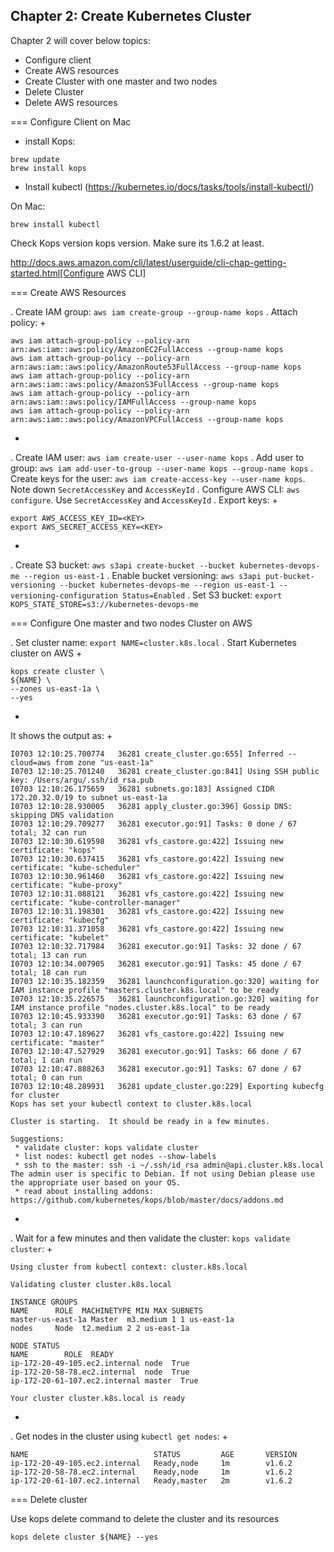## Chapter 2: Create Kubernetes Cluster

Chapter 2 will cover below topics:

* Configure client
* Create AWS resources
* Create Cluster with one master and two nodes
* Delete Cluster 
* Delete AWS resources

=== Configure Client on Mac

* install Kops: 
```
brew update
brew install kops 
```

* Install kubectl (https://kubernetes.io/docs/tasks/tools/install-kubectl/)

On Mac: 

```
brew install kubectl
```
Check Kops version kops version. Make sure its 1.6.2 at least.

http://docs.aws.amazon.com/cli/latest/userguide/cli-chap-getting-started.html[Configure AWS CLI]

=== Create AWS Resources

. Create IAM group: `aws iam create-group --group-name kops`
. Attach policy:
+
```
aws iam attach-group-policy --policy-arn arn:aws:iam::aws:policy/AmazonEC2FullAccess --group-name kops
aws iam attach-group-policy --policy-arn arn:aws:iam::aws:policy/AmazonRoute53FullAccess --group-name kops
aws iam attach-group-policy --policy-arn arn:aws:iam::aws:policy/AmazonS3FullAccess --group-name kops
aws iam attach-group-policy --policy-arn arn:aws:iam::aws:policy/IAMFullAccess --group-name kops
aws iam attach-group-policy --policy-arn arn:aws:iam::aws:policy/AmazonVPCFullAccess --group-name kops
```
+
. Create IAM user: `aws iam create-user --user-name kops`
. Add user to group: `aws iam add-user-to-group --user-name kops --group-name kops`
. Create keys for the user: `aws iam create-access-key --user-name kops`. Note down `SecretAccessKey` and `AccessKeyId`
. Configure AWS CLI: `aws configure`. Use `SecretAccessKey` and `AccessKeyId`
. Export keys:
+
```
export AWS_ACCESS_KEY_ID=<KEY>
export AWS_SECRET_ACCESS_KEY=<KEY>
```
+
. Create S3 bucket: `aws s3api create-bucket --bucket kubernetes-devops-me --region us-east-1`
. Enable bucket versioning: `aws s3api put-bucket-versioning --bucket kubernetes-devops-me --region us-east-1 --versioning-configuration Status=Enabled`
. Set S3 bucket: `export KOPS_STATE_STORE=s3://kubernetes-devops-me`

=== Configure One master and two nodes Cluster on AWS

. Set cluster name: `export NAME=cluster.k8s.local`
. Start Kubernetes cluster on AWS
+
```
kops create cluster \
${NAME} \
--zones us-east-1a \
--yes
```
+
It shows the output as:
+
```
I0703 12:10:25.700774   36281 create_cluster.go:655] Inferred --cloud=aws from zone "us-east-1a"
I0703 12:10:25.701240   36281 create_cluster.go:841] Using SSH public key: /Users/argu/.ssh/id_rsa.pub
I0703 12:10:26.175659   36281 subnets.go:183] Assigned CIDR 172.20.32.0/19 to subnet us-east-1a
I0703 12:10:28.930005   36281 apply_cluster.go:396] Gossip DNS: skipping DNS validation
I0703 12:10:29.709277   36281 executor.go:91] Tasks: 0 done / 67 total; 32 can run
I0703 12:10:30.619598   36281 vfs_castore.go:422] Issuing new certificate: "kops"
I0703 12:10:30.637415   36281 vfs_castore.go:422] Issuing new certificate: "kube-scheduler"
I0703 12:10:30.961460   36281 vfs_castore.go:422] Issuing new certificate: "kube-proxy"
I0703 12:10:31.088121   36281 vfs_castore.go:422] Issuing new certificate: "kube-controller-manager"
I0703 12:10:31.198301   36281 vfs_castore.go:422] Issuing new certificate: "kubecfg"
I0703 12:10:31.371058   36281 vfs_castore.go:422] Issuing new certificate: "kubelet"
I0703 12:10:32.717984   36281 executor.go:91] Tasks: 32 done / 67 total; 13 can run
I0703 12:10:34.007905   36281 executor.go:91] Tasks: 45 done / 67 total; 18 can run
I0703 12:10:35.182359   36281 launchconfiguration.go:320] waiting for IAM instance profile "masters.cluster.k8s.local" to be ready
I0703 12:10:35.226575   36281 launchconfiguration.go:320] waiting for IAM instance profile "nodes.cluster.k8s.local" to be ready
I0703 12:10:45.933390   36281 executor.go:91] Tasks: 63 done / 67 total; 3 can run
I0703 12:10:47.189627   36281 vfs_castore.go:422] Issuing new certificate: "master"
I0703 12:10:47.527929   36281 executor.go:91] Tasks: 66 done / 67 total; 1 can run
I0703 12:10:47.888263   36281 executor.go:91] Tasks: 67 done / 67 total; 0 can run
I0703 12:10:48.289931   36281 update_cluster.go:229] Exporting kubecfg for cluster
Kops has set your kubectl context to cluster.k8s.local

Cluster is starting.  It should be ready in a few minutes.

Suggestions:
 * validate cluster: kops validate cluster
 * list nodes: kubectl get nodes --show-labels
 * ssh to the master: ssh -i ~/.ssh/id_rsa admin@api.cluster.k8s.local
The admin user is specific to Debian. If not using Debian please use the appropriate user based on your OS.
 * read about installing addons: https://github.com/kubernetes/kops/blob/master/docs/addons.md
```
+
. Wait for a few minutes and then validate the cluster: `kops validate cluster`:
+
```
Using cluster from kubectl context: cluster.k8s.local

Validating cluster cluster.k8s.local

INSTANCE GROUPS
NAME      ROLE  MACHINETYPE MIN MAX SUBNETS
master-us-east-1a Master  m3.medium 1 1 us-east-1a
nodes     Node  t2.medium 2 2 us-east-1a

NODE STATUS
NAME        ROLE  READY
ip-172-20-49-105.ec2.internal node  True
ip-172-20-58-78.ec2.internal  node  True
ip-172-20-61-107.ec2.internal master  True

Your cluster cluster.k8s.local is ready
```
+
. Get nodes in the cluster using `kubectl get nodes`:
+
```
NAME                            STATUS         AGE       VERSION
ip-172-20-49-105.ec2.internal   Ready,node     1m        v1.6.2
ip-172-20-58-78.ec2.internal    Ready,node     1m        v1.6.2
ip-172-20-61-107.ec2.internal   Ready,master   2m        v1.6.2
```

=== Delete cluster

Use kops delete command to delete the cluster and its resources

```
kops delete cluster ${NAME} --yes
```